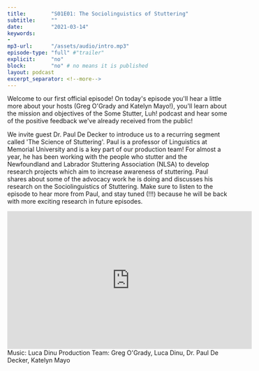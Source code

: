 ```yaml
---
title:        "S01E01: The Sociolinguistics of Stuttering"
subtitle:     ""
date:         "2021-03-14"
keywords:
-
mp3-url:      "/assets/audio/intro.mp3"
episode-type: "full" #"trailer"
explicit:     "no"
block:        "no" # no means it is published
layout: podcast
excerpt_separator: <!--more-->
---
```

Welcome to our first official episode! On today's episode you'll hear a little more about your hosts (Greg O'Grady and Katelyn Mayo!), you'll learn about the mission and objectives of the Some Stutter, Luh! podcast and hear some of the positive feedback we've already received from the public!

We invite guest Dr. Paul De Decker to introduce us to a recurring segment called 'The Science of Stuttering'. Paul is a professor of Linguistics at Memorial University and is a key part of our production team! For almost a year, he has been working with the people who stutter and the Newfoundland and Labrador Stuttering Association (NLSA) to develop research projects which aim to increase awareness of stuttering. Paul shares about some of the advocacy work he is doing and discusses his research on the Sociolinguistics of Stuttering. Make sure to listen to the episode to hear more from Paul, and stay tuned (!!!) because he will be back with more exciting research in future episodes.
<!--more-->
<iframe width="560" height="315" src="https://www.youtube.com/embed/m6D_Heodty8" title="YouTube video player" frameborder="0" allow="accelerometer; autoplay; clipboard-write; encrypted-media; gyroscope; picture-in-picture" allowfullscreen></iframe>
<!--more-->
Music: Luca Dinu
Production Team: Greg O'Grady, Luca Dinu, Dr. Paul De Decker, Katelyn Mayo
